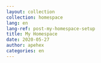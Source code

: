 ```yaml
---
layout: collection
collection: homespace
lang: en
lang-ref: post-my-homespace-setup
title: My Homespace
date: 2020-05-27
author: apehex
categories: en
---
```

